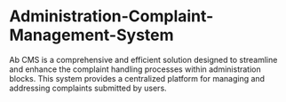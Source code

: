 # Administration-Complaint-Management-System
Ab CMS is a comprehensive and efficient solution designed to streamline and enhance the complaint handling processes within administration blocks. This system provides a centralized platform for managing and addressing complaints submitted by users.

